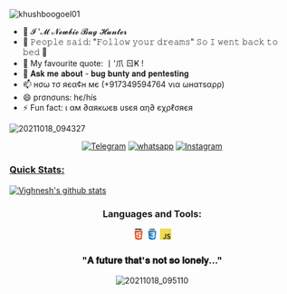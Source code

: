 <img src="https://komarev.com/ghpvc/?username=khushboogoel01" alt="khushboogoel01" /> </p>

- 🌱 𝓘 '𝓜 𝓝𝓮𝔀𝓫𝓲𝓮 𝓑𝓾𝓰 𝓗𝓾𝓷𝓽𝓮𝓻
- 🤔 𝙿𝚎𝚘𝚙𝚕𝚎 𝚜𝚊𝚒𝚍: "𝙵𝚘𝚕𝚕𝚘𝚠 𝚢𝚘𝚞𝚛 𝚍𝚛𝚎𝚊𝚖𝚜" 𝚂𝚘 𝙸 𝚠𝚎𝚗𝚝 𝚋𝚊𝚌𝚔 𝚝𝚘 𝚋𝚎𝚍 🖤
- 👯 My favourite quote: 丨'爪 ㄖҜ !
- 💬 𝐀𝐬𝐤 𝐦𝐞 𝐚𝐛𝐨𝐮𝐭 - 𝐛𝐮𝐠 𝐛𝐮𝐧𝐭𝐲 𝐚𝐧𝐝 𝐩𝐞𝐧𝐭𝐞𝐬𝐭𝐢𝐧𝐠
- 📫 нσω тσ яєα¢н мє (+917349594764 νια ωнαтѕαρρ)
- 😄 prσnσunѕ: hє/híѕ
- ⚡ Fun fact: ι αм ∂αякωєв υѕєя αη∂ єχρℓσяєя

![20211018_094327](https://user-images.githubusercontent.com/92670074/137668416-330fd806-ed2f-457d-b46e-e98d031c5267.gif)


<p align="center">
<a href="https://t.me/Its_nitro_bot"><img title="Telegram" src="https://img.shields.io/badge/Telegram-black?style=for-the-badge&logo=Telegram"></a>
<a href="https://chat.whatsapp.com/Hze17TmVTDHL8xltXwxcWU"><img title="whatsapp" src="https://img.shields.io/badge/whatsapp-blue?style=for-the-badge&logo=whatsapp"></a>
<a href="https://www.instagram.com/aj______x/"><img title="Instagram" src="https://img.shields.io/badge/INSTAGRAM-purple?style=for-the-badge&logo=instagram"></a>



<br/>

<a href="https://github.com/N1R70">


### Quick Stats:

<a href="https://github.com/N1R70">
  <img align="center" src="https://github-readme-stats.vercel.app/api?username=N1R70&show_icons=true&theme=tokyonight&count_private=true&line_height=33" alt="Vighnesh's github stats"/>
</a>

<div align="center">

### Languages and Tools:  


<code><img height="20" src="https://raw.githubusercontent.com/github/explore/80688e429a7d4ef2fca1e82350fe8e3517d3494d/topics/html/html.png"></code>
<code><img height="20" src="https://raw.githubusercontent.com/github/explore/80688e429a7d4ef2fca1e82350fe8e3517d3494d/topics/css/css.png"></code>
<code><img height="20" src="https://raw.githubusercontent.com/github/explore/80688e429a7d4ef2fca1e82350fe8e3517d3494d/topics/javascript/javascript.png"></code>

### "𝐀 𝐟𝐮𝐭𝐮𝐫𝐞 𝐭𝐡𝐚𝐭'𝐬 𝐧𝐨𝐭 𝐬𝐨 𝐥𝐨𝐧𝐞𝐥𝐲..."

![20211018_095110](https://user-images.githubusercontent.com/92670074/137668952-1b03610c-f8a6-4eaa-9ac7-da8f4b059652.gif)

</div>
